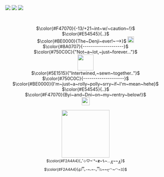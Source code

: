 <img src="https://xyz.crd.co/assets/images/gallery05/8baae1f0.gif?v=de6feabd"> ![](https://komarev.com/ghpvc/?username=Linnethinhere&color=450c08&style=for-the-badge&label=_⋆✴︎˚｡⋆_++++&=true) <img src="https://xyz.crd.co/assets/images/gallery05/cea8a2ab.gif?v=de6feabd" >
<p align="center"> <br />
  <img src="https://github.com/user-attachments/assets/29ddb431-30c4-4acb-990c-fd79470dc2c2" "width="100" height="15">  <br />
$\color{#F47070}{-13/+21~int~w/~caution~!}$ <br />
  $\color{#E54545}{..}$ <br/>
 $\color{#BE0000}{The~Denji~ever!~—>}$ <a href="https://github.com/KittenChanCorruptionArc"><img src="https://64.media.tumblr.com/96e4dd7cffd61778b91ffa82eff3a507/d325acabf5fc16ad-41/s75x75_c1/278f2d1fe2ab60662afa960de9afd1da1860ddd4.gif" "width="100" height="20" > </a>  <br />
$\color{#8A0707}{--------------------}$ <br />
  $\color{#750C0C}{"Not~a~lot,~just~forever..."}$ <br />
 <img src="https://64.media.tumblr.com/5b881d96d71b3de54b281432b6182b97/c937cea2bae71fd6-ae/s100x200/c5376c74a33cf438577c7d98d096e6188f798244.pnj" "width="100" height=50"><br /> 
  $\color{#5E1515}{"Intertwined,~sewn~together.."}$ <br />
$\color{#750C0C}{--------------------}$ <br />
$\color{#BE0000}{I'm~just~a~rolly~polly~srry~if~I'm~mean~hehe}$ <br />
$\color{#E54545}{..}$
 <br />
 $\color{#F47070}{Byi~and~Dni~on~my~rentry~below!}$ <br />
 <a href="https://rentry.co/wherestheexit"><img src="https://supplies.ju.mp/assets/images/gallery08/7ce87f0b.gif?v=6a50b904" "width="25" height="25" > </a> 
 <br />
 <img src="https://github.com/user-attachments/assets/29ddb431-30c4-4acb-990c-fd79470dc2c2" "width="100" height="15">  <br />
   <img src="https://file.garden/ZorENG263zPWFUDG/bb-removebg-preview.png" "width="100" height="150" > <br />
 <sub/> $\color{#F2A4A4}{₊˚⊹♡~`ᶻ~𝘇~𐰁~...႔~~႔}$</sub> <br />
<sub/>$\color{#F2A4A4}{໒꒰ྀི｡-~˕~-｡ྀི꒱১~~ᠸ◠~◠~𐅠}$ <br /> <br />
